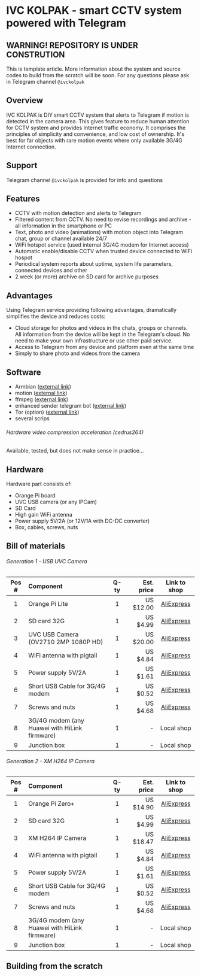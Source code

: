 # IVC KOLPAK - smart CCTV system powered with Telegram
## WARNING! REPOSITORY IS UNDER CONSTRUTION
This is template article. More information about the system and source codes to build from the scratch will be soon.
For any questions please ask in Telegram channel `@ivckolpak`
## Overview
IVC KOLPAK is DIY smart CCTV system that alerts to Telegram if motion is detected in the camera area. This gives feature to reduce human attention for CCTV system and provides Internet traffic economy. It comprises the principles of simplicity and convenience, and low cost of ownership. It's best for far objects with rare motion events where only available 3G/4G Internet connection.
## Support
Telegram channel `@ivckolpak` is provided for info and questions
## Features
* CCTV with motion detection and alerts to Telegram
* Filtered content from CCTV. No need to revise recordings and archive - all information in the smartphone or PC
* Text, photo and video (animations) with motion object into Telegram chat, group or channel available 24/7
* WiFi hotspot service (used internal 3G/4G modem for Internet access)
* Automatic enable/disable CCTV when trusted device connected to WiFi hospot
* Periodical system reports about uptime, system life parameters, connected devices and other
* 2 week (or more) archive on SD card for archive purposes
## Advantages
Using Telegram service providing following advantages, dramatically simplifies the device and reduces costs:
* Cloud storage for photos and videos in the chats, groups or channels. All information from the device will be kept in the Telegram's cloud. No need to make your own infrastructure or use other paid service.
* Access to Telegram from any device and platform even at the same time
* Simply to share photo and videos from the camera
## Software
* Armbian ([external link](https://www.armbian.com/))
* motion ([external link](https://motion-project.github.io/))
* ffmpeg ([external link](https://ffmpeg.org/))
* enhanced sender telegram bot ([external link](https://github.com/denzen84/sstgb))
* Tor (option) ([external link](https://www.torproject.org/))
* several scrips
###### Hardware video compression acceleration (cedrus264)
Available, tested, but does not make sense in practice...
## Hardware
Hardware part consists of:
* Orange Pi board
* UVC USB camera (or any IPCam)
* SD Card
* High gain WiFi antenna
* Power supply 5V/2A (or 12V/1A with DC-DC converter)
* Box, cables, screws, nuts
## Bill of materials
###### Generation 1 - USB UVC Camera
| Pos # | Component | Q-ty  | Est. price | Link to shop |
| :---: |   :---    | :---: | ---:       | :---:         |
| 1 | Orange Pi Lite | 1 | US $12.00 | [AliExpress](https://ru.aliexpress.com/item/Orange-Pi-Lite-Support-ubuntu-linux-and-android-mini-PC-Beyond-and-Compatible-with-Raspberry/32662738571.html?spm=a2g0s.13010208.99999999.265.7a983c0025QaNK)|
| 2 | SD card 32G | 1 | US $4.99 | [AliExpress](https://ru.aliexpress.com/item/Memory-card-Micro-SD-memory-card-64GB-32GB-16GB-8GB-100-Genuine-class10-pass-h2test-TF/32461984660.html?spm=a2g0s.9042311.0.0.274233edu7irlG)|
| 3 | UVC USB Camera (OV2710 2MP 1080P HD) | 1 | US $20.00 | [AliExpress](https://ru.aliexpress.com/item/OV2710-2MP-1080P-HD-USB-100/32854297123.html?spm=a2g0s.13010208.99999999.259.7a983c0025QaNK)|
| 4 | WiFi antenna with pigtail | 1 | US $4.84 | [AliExpress](https://ru.aliexpress.com/item/WIFI-Antenna-2-4GHz-10dbi-with-RP-SMA-male-connector-for-wireless-router-IPX-to-RP/32773275868.html?spm=a2g0s.9042311.0.0.274233edkiRliO)|
| 5 | Power supply 5V/2A | 1 | US $1.61 | [AliExpress](https://ru.aliexpress.com/item/AC-100-265-V-DC-5-V-2A-TL431/32894346618.html?spm=a2g0s.9042311.0.0.274233edztReMy)|
| 6 | Short USB Cable for 3G/4G modem | 1 | US $0.52 | [AliExpress](https://ru.aliexpress.com/item/Short-USB-2-0-A-Female-To-A-Male-Extension-Cable-Cord/32735808067.html?spm=a2g0s.9042311.0.0.274233edztReMy)|
| 7 | Screws and nuts | 1 | US $4.68 | [AliExpress](https://ru.aliexpress.com/item/180-M2-M2-5-M3-spacer/32868329698.html?spm=a2g0s.9042311.0.0.274233edfVDtDB)|
| 8 | 3G/4G modem (any Huawei with HiLink firmware) | 1 | - | Local shop |
| 9 | Junction box | 1 | - | Local shop |
###### Generation 2 - XM H264 IP Camera
| Pos # | Component | Q-ty  | Est. price | Link to shop |
| :---: |   :---    | :---: | ---:       | :---:         |
| 1 | Orange Pi Zero+ | 1 | US $14.90 | [AliExpress](https://ru.aliexpress.com/store/product/Orange-Pi-Zero-Plus-H5-Chip-Quad-Core-Open-source-Cortex-A53-512MB-development-board-beyond/1553371_32828347476.html?spm=a2g0v.12010612.8148356.4.369979abuQTklx)|
| 2 | SD card 32G | 1 | US $4.99 | [AliExpress](https://ru.aliexpress.com/item/Memory-card-Micro-SD-memory-card-64GB-32GB-16GB-8GB-100-Genuine-class10-pass-h2test-TF/32461984660.html?spm=a2g0s.9042311.0.0.274233edu7irlG)|
| 3 | XM H264 IP Camera | 1 | US $18.47 | [AliExpress](https://ru.aliexpress.com/store/product/AHWVE-DIY-1080P-2MP-IP-Camera-module-Board-with-IRCUT-RJ45-Cable-ONVIF-H264-Mobile-APP/700202_32855343611.html?spm=a2g0v.12010608.0.0.5f582df8Dd9xsx)|
| 4 | WiFi antenna with pigtail | 1 | US $4.84 | [AliExpress](https://ru.aliexpress.com/item/WIFI-Antenna-2-4GHz-10dbi-with-RP-SMA-male-connector-for-wireless-router-IPX-to-RP/32773275868.html?spm=a2g0s.9042311.0.0.274233edkiRliO)|
| 5 | Power supply 5V/2A | 1 | US $1.61 | [AliExpress](https://ru.aliexpress.com/item/AC-100-265-V-DC-5-V-2A-TL431/32894346618.html?spm=a2g0s.9042311.0.0.274233edztReMy)|
| 6 | Short USB Cable for 3G/4G modem | 1 | US $0.52 | [AliExpress](https://ru.aliexpress.com/item/Short-USB-2-0-A-Female-To-A-Male-Extension-Cable-Cord/32735808067.html?spm=a2g0s.9042311.0.0.274233edztReMy)|
| 7 | Screws and nuts | 1 | US $4.68 | [AliExpress](https://ru.aliexpress.com/item/180-M2-M2-5-M3-spacer/32868329698.html?spm=a2g0s.9042311.0.0.274233edfVDtDB)|
| 8 | 3G/4G modem (any Huawei with HiLink firmware) | 1 | - | Local shop |
| 9 | Junction box | 1 | - | Local shop |
## Building from the scratch
